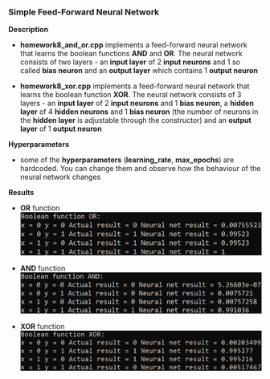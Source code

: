 ### Simple Feed-Forward Neural Network

**Description**
* **homework8_and_or.cpp** implements a feed-forward neural network that learns the boolean functions **AND** and **OR**. The neural network consists of two layers - an **input layer** of 2 **input neurons** and 1 so called **bias neuron** and an **output layer** which contains 1 **output neuron**

* **homework8_xor.cpp** implements a feed-forward neural network that learns the boolean function **XOR**. The neural network consists of 3 layers - an **input layer** of 2 **input neurons** and 1 **bias neuron**, a **hidden layer** of 4 **hidden neurons** and 1 **bias neuron** (the number of neurons in the **hidden layer** is adjustable through the constructor) and an **output layer** of 1 **output neuron**

**Hyperparameters**
* some of the **hyperparameters** (**learning_rate**, **max_epochs**) are hardcoded. You can change them and observe how the behaviour of the neural network changes

**Results**
* **OR** function
![OR result](./OR_result.png)

* **AND** function
![AND result](./AND_result.png)

* **XOR** function
![XOR result](./XOR_result.png)
